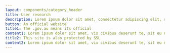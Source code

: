```yaml
---
layout: components/category_header
title: User research
description: Lorem ipsum dolor sit amet, consectetur adipiscing elit, sed do eiusmod tempor incididunt ut labore et dolore magna aliqua.
button: An official website
title1: The .gov.au means its official
content1: Lorem ipsum dolor sit amet, vix civibus deserunt te, sit eu nulla discere consulatu, ei graeci consectetuer has. At usu albucius invidunt, ea quo iusto postea.
title2: This site is also protected by SSL
content2: Lorem ipsum dolor sit amet, vix civibus deserunt te, sit eu nulla discere consulatu, ei graeci consectetuer has. At usu albucius invidunt, ea quo iusto postea.
---
```

